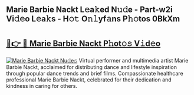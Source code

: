 ## Marie Barbie Nackt L𝚎a𝚔ed N𝚞𝚍e - Part-w2i Vi𝚍𝚎o L𝚎a𝚔s - H𝚘𝚝 O𝚗𝚕yf𝚊ns P𝚑𝚘tos 0BkXm

# <h2><a href="http://kfejsuo.oniu.top/?m=Marie+Barbie+Nackt">🔗👉 🔴 Marie Barbie Nackt P𝚑ot𝚘𝚜 V𝚒d𝚎o</a></h2>

[![Marie Barbie Nackt Nu𝚍e𝚜](https://i.imgur.com/0qMVB7G.gif)](http://kfejsuo.oniu.top/?m=Marie+Barbie+Nackt)
Virtual performer and multimedia artist Marie Barbie Nackt, acclaimed for distributing dance and lifestyle inspiration through popular dance trends and brief films. Compassionate healthcare professional Marie Barbie Nackt, celebrated for their dedication and kindness in caring for others.  

